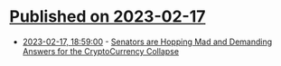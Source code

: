 # [Published on 2023-02-17](index.md)

* [2023-02-17, 18:59:00](https://soylentnews.org/article.pl?sid=23/02/16/1323222&from=rss) - [Senators are Hopping Mad and Demanding Answers for the CryptoCurrency Collapse](https://soylentnews.org/article.pl?sid=23/02/16/1323222&from=rss)
